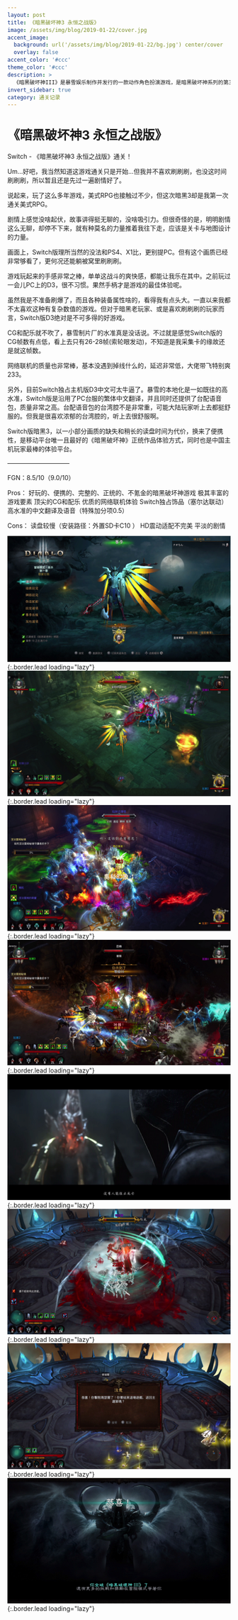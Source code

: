 ```yaml
---
layout: post
title: 《暗黑破坏神3 永恒之战版》
image: /assets/img/blog/2019-01-22/cover.jpg
accent_image: 
  background: url('/assets/img/blog/2019-01-22/bg.jpg') center/cover
  overlay: false
accent_color: '#ccc'
theme_color: '#ccc'
description: >
  《暗黑破坏神III》是暴雪娱乐制作并发行的一款动作角色扮演游戏，是暗黑破坏神系列的第三代作品。游戏于2012年5月15日发行Microsoft Windows和Mac OS X版本,2014年8月19日则发行PlayStation 4与Xbox One平台版本；而包含所有游戏追加内容的《暗黑破坏神 III：永恒之战版》于2018年11月3日在任天堂Switch发售，其后官方宣布日后会以更新语言包的形式追加对中文的支持。
invert_sidebar: true
category: 通关记录
---
```


# 《暗黑破坏神3 永恒之战版》

Switch - 《暗黑破坏神3 永恒之战版》通关！

Um…好吧，我当然知道这游戏通关只是开始…但我并不喜欢刷刷刷，也没这时间刷刷刷，所以暂且还是先过一遍剧情好了。

说起来，玩了这么多年游戏，美式RPG也接触过不少，但这次暗黑3却是我第一次通关美式RPG。

剧情上感觉没啥起伏，故事讲得挺无聊的，没啥吸引力。但很奇怪的是，明明剧情这么无聊，却停不下来，就有种莫名的力量推着我往下走，应该是关卡与地图设计的力量。

画面上，Switch版理所当然的没法和PS4、X1比，更别提PC。但有这个画质已经非常够看了，更何况还能躺被窝里刷刷刷。

游戏玩起来的手感非常之棒，单单这战斗的爽快感，都能让我乐在其中。之前玩过一会儿PC上的D3，很不习惯。果然手柄才是游戏的最佳体验呢。

虽然我是不准备刷爆了，而且各种装备属性啥的，看得我有点头大。一直以来我都不太喜欢这种有复杂数值的游戏。但对于暗黑老玩家、或是喜欢刷刷刷的玩家而言，Switch版D3绝对是不可多得的好游戏。

CG和配乐就不吹了，暴雪制片厂的水准真是没话说。不过就是感觉Switch版的CG帧数有点低，看上去只有26-28帧(索轮眼发动)，不知道是我采集卡的缘故还是就这帧数。

网络联机的质量也非常棒，基本没遇到掉线什么的，延迟非常低，大佬带飞特别爽233。

另外，目前Switch独占主机版D3中文可太牛逼了。暴雪的本地化是一如既往的高水准，Switch版是沿用了PC台服的繁体中文翻译，并且同时还提供了台配语音包，质量非常之高。台配语音包的台湾腔不是非常重，可能大陆玩家听上去都挺舒服的。但我是很喜欢浓郁的台湾腔的，听上去很舒服啊。

Switch版暗黑3，以一小部分画质的缺失和稍长的读盘时间为代价，换来了便携性，是移动平台唯一且最好的《暗黑破坏神》正统作品体验方式，同时也是中国主机玩家最棒的体验平台。

——————————

FGN：8.5/10（9.0/10）

Pros：
好玩的、便携的、完整的、正统的、不氪金的暗黑破坏神游戏
极其丰富的游戏要素
顶尖的CG和配乐
优质的网络联机体验
Switch独占饰品（塞尔达联动）
高水准的中文翻译及语音（特殊加分项0.5）

Cons：
读盘较慢（安装路径：外置SD卡C10 ）
HD震动适配不完美
平淡的剧情

![](/assets/img/blog/2019-01-22/1.jpg){:.border.lead loading="lazy"}
![](/assets/img/blog/2019-01-22/2.jpg){:.border.lead loading="lazy"}
![](/assets/img/blog/2019-01-22/3.jpg){:.border.lead loading="lazy"}
![](/assets/img/blog/2019-01-22/4.jpg){:.border.lead loading="lazy"}
![](/assets/img/blog/2019-01-22/5.jpg){:.border.lead loading="lazy"}
![](/assets/img/blog/2019-01-22/6.jpg){:.border.lead loading="lazy"}
![](/assets/img/blog/2019-01-22/7.jpg){:.border.lead loading="lazy"}
![](/assets/img/blog/2019-01-22/8.jpg){:.border.lead loading="lazy"}

